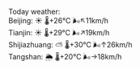 Today weather:  
Beijing: ☀️   🌡️+26°C 🌬️↖11km/h  
Tianjin: ☀️   🌡️+29°C 🌬️↗19km/h  
Shijiazhuang: ⛅️  🌡️+30°C 🌬️↑26km/h  
Tangshan: 🌦   🌡️+20°C 🌬️→18km/h  
